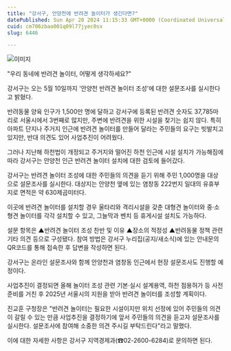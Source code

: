 ```yaml
---
title: "강서구, 안양천에 반려견 놀이터가 생긴다면?"
datePublished: Sun Apr 28 2024 11:15:33 GMT+0000 (Coordinated Universal Time)
cuid: cm706zbao001q09l77jyec0sx
slug: 6446

---
```



![이미지](https://cdn.hashnode.com/res/hashnode/image/upload/v1739260810340/9ec57365-8749-47b9-8ddf-409f3cb45cd5.jpeg)

"우리 동네에 반려견 놀이터, 어떻게 생각하세요?"

강서구는 오는 5월 10일까지 '안양천 반려견 놀이터 조성'에 대한 설문조사를 실시한다고 밝혔다.

반려동물 양육 인구가 1,500만 명에 달하고 강서구에 등록된 반려견 숫자도 37,785마리로 서울시에서 3번째로 많지만, 주변에 반려견을 위한 시설을 찾기는 쉽지 않다. 특히 아파트 단지나 주거지 인근에 반려견 놀이터를 만들어 달라는 주민들의 요구는 빗발치고 있지만, 반대 의견도 있어 사업추진이 어려웠다.

그러나 지난해 하천법이 개정되고 주거지와 떨어진 하천 인근에 시설 설치가 가능해짐에 따라 강서구는 안양천 인근 반려견 놀이터 설치에 대한 검토에 들어갔다.

강서구는 반려견 놀이터 조성에 대한 주민들의 의견을 듣기 위해 주민 1,000명을 대상으로 설문조사를 실시한다. 대상지는 안양천 옆에 있는 염창동 222번지 일대의 유휴부지로 면적은 약 630제곱미터다.

이곳에 반려견 놀이터를 설치할 경우 울타리와 격리시설을 갖춘 대형견 놀이터와 중·소형견 놀이터를 각각 설치할 수 있고, 그늘막과 벤치 등 휴게시설 설치도 가능하다.

설문 항목은 ▲반려견 놀이터 조성 찬반 및 이유 ▲장소의 적정성 ▲반려동물 정책 관련 기타 의견 등으로 구성됐다. 참여 방법은 강서구 누리집(공지/새소식)에 있는 안내문의 QR코드를 통해 접속한 후 답변을 작성하면 된다.

강서구는 온라인 설문조사와 함께 안양천과 염창동 인근에서 현장 설문조사도 진행할 예정이다.

사업추진이 결정되면 올해 놀이터 조성 관련 기본·실시 설계용역, 하천 점용허가 등 사전 준비를 거친 후 2025년 서울시의 지원을 받아 반려견 놀이터를 조성할 계획이다.

진교훈 구청장은 "반려견 놀이터는 필요한 시설이지만 위치 선정에 있어 주민들의 의견이 갈릴 수 있는 만큼 사업추진을 결정하기에 앞서 주민들의 의견을 듣고자 설문조사를 실시한다. 설문조사에 참여해 소중한 의견 주시길 부탁드린다"라고 말했다.

이에 대한 자세한 사항은 강서구 지역경제과(☎02-2600-6284)로 문의하면 된다.